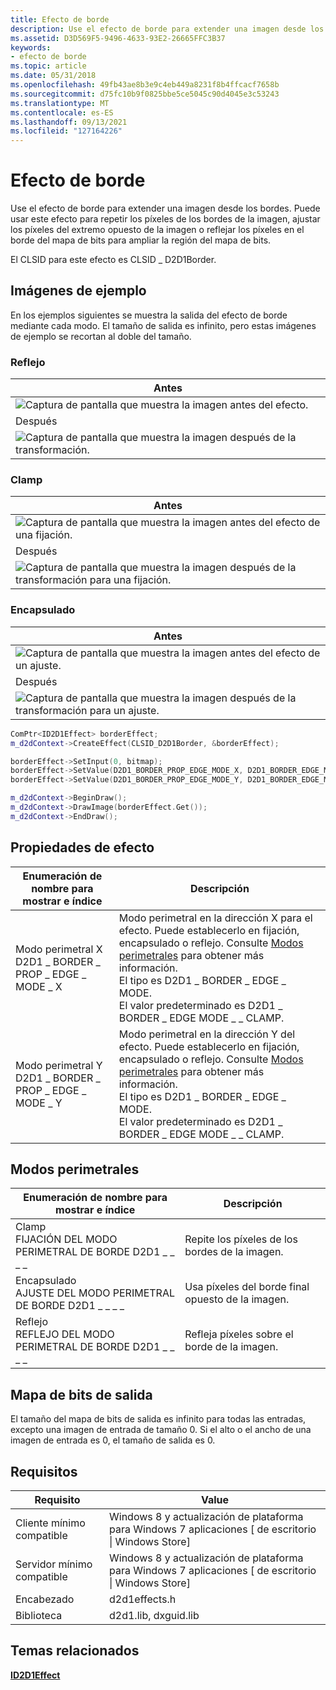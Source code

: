 ```yaml
---
title: Efecto de borde
description: Use el efecto de borde para extender una imagen desde los bordes.
ms.assetid: D3D569F5-9496-4633-93E2-26665FFC3B37
keywords:
- efecto de borde
ms.topic: article
ms.date: 05/31/2018
ms.openlocfilehash: 49fb43ae8b3e9c4eb449a8231f8b4ffcacf7658b
ms.sourcegitcommit: d75fc10b9f0825bbe5ce5045c90d4045e3c53243
ms.translationtype: MT
ms.contentlocale: es-ES
ms.lasthandoff: 09/13/2021
ms.locfileid: "127164226"
---
```

# <a name="border-effect"></a>Efecto de borde

Use el efecto de borde para extender una imagen desde los bordes. Puede usar este efecto para repetir los píxeles de los bordes de la imagen, ajustar los píxeles del extremo opuesto de la imagen o reflejar los píxeles en el borde del mapa de bits para ampliar la región del mapa de bits.

El CLSID para este efecto es CLSID \_ D2D1Border.

## <a name="example-images"></a>Imágenes de ejemplo

En los ejemplos siguientes se muestra la salida del efecto de borde mediante cada modo. El tamaño de salida es infinito, pero estas imágenes de ejemplo se recortan al doble del tamaño.

### <a name="mirror"></a>Reflejo



| Antes                                                    |
|-----------------------------------------------------------|
| ![Captura de pantalla que muestra la imagen antes del efecto.](images/border-before.jpg) |
| Después                                                     |
| ![Captura de pantalla que muestra la imagen después de la transformación.](images/10-border.png)   |



 

### <a name="clamp"></a>Clamp



| Antes                                                        |
|---------------------------------------------------------------|
| ![Captura de pantalla que muestra la imagen antes del efecto de una fijación.](images/border-before.jpg)     |
| Después                                                         |
| ![Captura de pantalla que muestra la imagen después de la transformación para una fijación.](images/10-border-clamp.png) |



 

### <a name="wrap"></a>Encapsulado



| Antes                                                       |
|--------------------------------------------------------------|
| ![Captura de pantalla que muestra la imagen antes del efecto de un ajuste.](images/border-before.jpg)    |
| Después                                                        |
| ![Captura de pantalla que muestra la imagen después de la transformación para un ajuste.](images/10-border-wrap.png) |



 


```C++
ComPtr<ID2D1Effect> borderEffect;
m_d2dContext->CreateEffect(CLSID_D2D1Border, &borderEffect);

borderEffect->SetInput(0, bitmap);
borderEffect->SetValue(D2D1_BORDER_PROP_EDGE_MODE_X, D2D1_BORDER_EDGE_MODE_MIRROR);
borderEffect->SetValue(D2D1_BORDER_PROP_EDGE_MODE_Y, D2D1_BORDER_EDGE_MODE_MIRROR);

m_d2dContext->BeginDraw();
m_d2dContext->DrawImage(borderEffect.Get());
m_d2dContext->EndDraw(); 
```



## <a name="effect-properties"></a>Propiedades de efecto



| Enumeración de nombre para mostrar e índice                                  | Descripción                                                                                                                                                                                                                                                            |
|---------------------------------------------------------------------|------------------------------------------------------------------------------------------------------------------------------------------------------------------------------------------------------------------------------------------------------------------------|
| Modo perimetral X<br/> D2D1 \_ BORDER \_ PROP \_ EDGE \_ MODE \_ X<br/> | Modo perimetral en la dirección X para el efecto. Puede establecerlo en fijación, encapsulado o reflejo. Consulte [Modos perimetrales](#edge-modes) para obtener más información.<br/> El tipo es D2D1 \_ BORDER \_ EDGE \_ MODE.<br/> El valor predeterminado es D2D1 \_ BORDER \_ EDGE MODE \_ \_ CLAMP.<br/> |
| Modo perimetral Y<br/> D2D1 \_ BORDER \_ PROP \_ EDGE \_ MODE \_ Y<br/> | Modo perimetral en la dirección Y del efecto. Puede establecerlo en fijación, encapsulado o reflejo. Consulte [Modos perimetrales](#edge-modes) para obtener más información.<br/> El tipo es D2D1 \_ BORDER \_ EDGE \_ MODE.<br/> El valor predeterminado es D2D1 \_ BORDER \_ EDGE MODE \_ \_ CLAMP.<br/> |



 

## <a name="edge-modes"></a>Modos perimetrales



| Enumeración de nombre para mostrar e índice                            | Descripción                                          |
|---------------------------------------------------------------|------------------------------------------------------|
| Clamp<br/> FIJACIÓN DEL MODO PERIMETRAL DE BORDE D2D1 \_ \_ \_ \_<br/>   | Repite los píxeles de los bordes de la imagen.      |
| Encapsulado<br/> AJUSTE DEL MODO PERIMETRAL DE BORDE D2D1 \_ \_ \_ \_<br/>     | Usa píxeles del borde final opuesto de la imagen. |
| Reflejo<br/> REFLEJO DEL MODO PERIMETRAL DE BORDE D2D1 \_ \_ \_ \_<br/> | Refleja píxeles sobre el borde de la imagen.         |



 

## <a name="output-bitmap"></a>Mapa de bits de salida

El tamaño del mapa de bits de salida es infinito para todas las entradas, excepto una imagen de entrada de tamaño 0. Si el alto o el ancho de una imagen de entrada es 0, el tamaño de salida es 0.

## <a name="requirements"></a>Requisitos



| Requisito | Value |
|--------------------------|------------------------------------------------------------------------------------|
| Cliente mínimo compatible | Windows 8 y actualización de plataforma para Windows 7 aplicaciones \[ de escritorio \| Windows Store\] |
| Servidor mínimo compatible | Windows 8 y actualización de plataforma para Windows 7 aplicaciones \[ de escritorio \| Windows Store\] |
| Encabezado                   | d2d1effects.h                                                                      |
| Biblioteca                  | d2d1.lib, dxguid.lib                                                               |



 

## <a name="related-topics"></a>Temas relacionados

<dl> <dt>

[**ID2D1Effect**](/windows/win32/api/d2d1_1/nn-d2d1_1-id2d1effect)
</dt> </dl>

 

